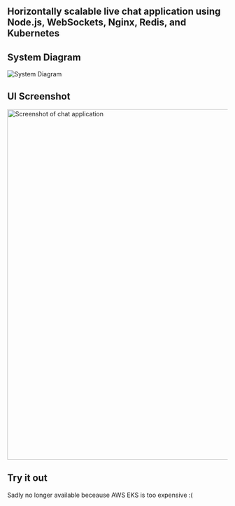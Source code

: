 ## Horizontally scalable live chat application using Node.js, WebSockets, Nginx, Redis, and Kubernetes


## System Diagram

![System Diagram](https://user-images.githubusercontent.com/96862218/209307263-e739e9eb-5034-4c13-a5f5-8802824eeef5.svg)


## UI Screenshot

<img width="800" alt="Screenshot of chat application" src="https://user-images.githubusercontent.com/96862218/210732323-18e3dee5-ff00-483d-9c51-c5333438a23e.png">


## Try it out

Sadly no longer available beceause AWS EKS is too expensive :(
